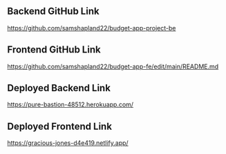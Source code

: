 ## Backend GitHub Link
https://github.com/samshapland22/budget-app-project-be

## Frontend GitHub Link
https://github.com/samshapland22/budget-app-fe/edit/main/README.md

## Deployed Backend Link
https://pure-bastion-48512.herokuapp.com/

## Deployed Frontend Link
https://gracious-jones-d4e419.netlify.app/